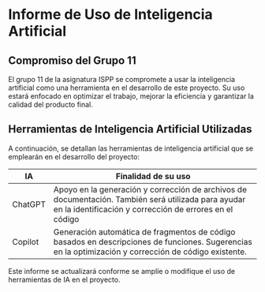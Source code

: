 # Informe de Uso de Inteligencia Artificial

## Compromiso del Grupo 11

El grupo 11 de la asignatura ISPP se compromete a usar la inteligencia artificial como una herramienta en el desarrollo de este proyecto. Su uso estará enfocado en optimizar el trabajo, mejorar la eficiencia y garantizar la calidad del producto final.

## Herramientas de Inteligencia Artificial Utilizadas

A continuación, se detallan las herramientas de inteligencia artificial que se emplearán en el desarrollo del proyecto:

| IA | Finalidad de su uso |
|------------|------------|
| ChatGPT    | Apoyo en la generación y corrección de archivos de documentación. También será utilizada para ayudar en la identificación y corrección de errores en el código|
| Copilot    | Generación automática de fragmentos de código basados en descripciones de funciones. Sugerencias en la optimización y corrección de código existente. | 


Este informe se actualizará conforme se amplíe o modifique el uso de herramientas de IA en el proyecto.

